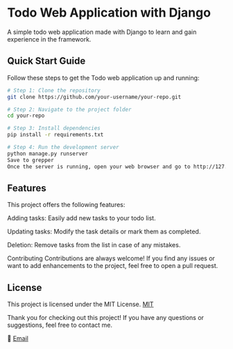 # Todo Web Application with Django

A simple todo web application made with Django to learn and gain experience in the framework.

## Quick Start Guide

Follow these steps to get the Todo web application up and running:

```bash
# Step 1: Clone the repository
git clone https://github.com/your-username/your-repo.git

# Step 2: Navigate to the project folder
cd your-repo

# Step 3: Install dependencies
pip install -r requirements.txt

# Step 4: Run the development server
python manage.py runserver
Save to grepper
Once the server is running, open your web browser and go to http://127.0.0.1:8000/ to access the Todo application.
```
## Features
This project offers the following features:

Adding tasks: Easily add new tasks to your todo list.

Updating tasks: Modify the task details or mark them as completed.

Deletion: Remove tasks from the list in case of any mistakes.

Contributing
Contributions are always welcome! If you find any issues or want to add enhancements to the project, feel free to open a pull request.

## License
This project is licensed under the MIT License.
[MIT](https://choosealicense.com/licenses/mit/)


Thank you for checking out this project! If you have any questions or suggestions, feel free to contact me.

💌 [Email](raymanabdou@gmail.com)
